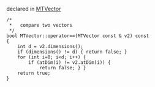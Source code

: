 
declared in [MTVector](MTVector.hpp.md)

~~~ { .cpp }
/*
 *   compare two vectors
 */
bool MTVector::operator==(MTVector const & v2) const
{
	int d = v2.dimensions();
	if (dimensions() != d) { return false; }
	for (int i=0; i<d; i++) {
		if (atDim(i) != v2.atDim(i)) {
			return false; } }
	return true;
}
~~~


